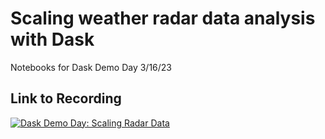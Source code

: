 #  Scaling weather radar data analysis with Dask
Notebooks for Dask Demo Day 3/16/23


## Link to Recording
[![Dask Demo Day: Scaling Radar Data](https://img.youtube.com/vi/-clDr7dqONE/0.jpg)](https://www.youtube.com/watch?v=-clDr7dqONE&t=1217s)


